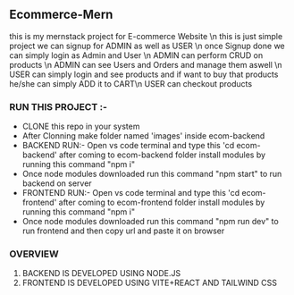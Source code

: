 <h2> Ecommerce-Mern </h2>
this is my mernstack project for E-commerce Website \n
this is just simple project we can signup for ADMIN as well as USER \n
once Signup done we can simply login as Admin and User \n
ADMIN can perform CRUD on products \n
ADMIN can see Users and Orders and manage them aswell \n
USER can simply login and see products and if want to buy that products he/she can simply ADD it to CART\n
USER can checkout products 
<br>
<h3>RUN THIS PROJECT :- </h3>
<ul>
  <li>CLONE this repo in your system </li>
  <li>After Clonning make folder named 'images' inside ecom-backend </li>
  <li>BACKEND RUN:- Open vs code terminal and type this 'cd ecom-backend' after coming to ecom-backend folder install modules by running this command "npm i" </li>
  <li>Once node modules downloaded run this command "npm start" to run backend on server</li>
  <li>FRONTEND RUN:- Open vs code terminal and type this 'cd ecom-frontend' after coming to ecom-frontend folder install modules by running this command "npm i"</li>
  <li>Once node modules downloaded run this command "npm run dev" to run frontend and then copy url and paste it on browser </li>
</ul>
<h3>OVERVIEW</h3>
<ol>
  <li>BACKEND IS DEVELOPED USING NODE.JS </li>
  <li>FRONTEND IS  DEVELOPED USING VITE+REACT AND TAILWIND CSS</li>
</ol>
